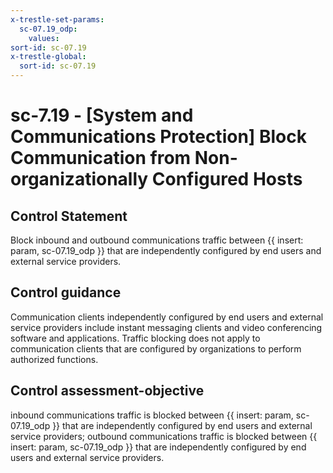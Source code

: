 ```yaml
---
x-trestle-set-params:
  sc-07.19_odp:
    values:
sort-id: sc-07.19
x-trestle-global:
  sort-id: sc-07.19
---
```


# sc-7.19 - \[System and Communications Protection\] Block Communication from Non-organizationally Configured Hosts

## Control Statement

Block inbound and outbound communications traffic between {{ insert: param, sc-07.19_odp }} that are independently configured by end users and external service providers.

## Control guidance

Communication clients independently configured by end users and external service providers include instant messaging clients and video conferencing software and applications. Traffic blocking does not apply to communication clients that are configured by organizations to perform authorized functions.

## Control assessment-objective

inbound communications traffic is blocked between {{ insert: param, sc-07.19_odp }} that are independently configured by end users and external service providers;
outbound communications traffic is blocked between {{ insert: param, sc-07.19_odp }} that are independently configured by end users and external service providers.
